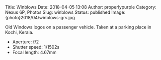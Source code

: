 Title: Winblows
Date: 2018-04-05 13:08
Author: properlypurple
Category: Nexus 6P, Photos
Slug: winblows
Status: published
Image: {photo}2018/04/winblows-grv.jpg

Old Windows logos on a passenger vehicle. Taken at a parking place in Kochi, Kerala.


-   Aperture: f/2
-   Shutter speed: 1/1502s
-   Focal length: 4.67mm
